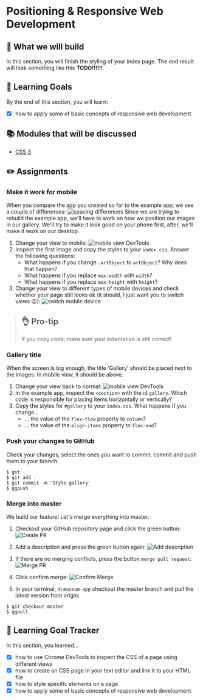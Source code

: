 # Positioning & Responsive Web Development

## 🎨 What we will build
In this section, you will finish the styling of your index page. The end result will look something like this
**TODO!!!!!!**


## 🎯 Learning Goals
By the end of this section, you will learn:

* [X] how to apply some of basic concepts of responsive web development


## 📚 Modules that will be discussed

* [CSS 3]()


## ✏️ Assignments
### Make it work for mobile
When you compare the app you created so far to the example app, we see a couple of differences:
![spacing differences](https://cd.sseu.re/MuseumGuide_2018-12-11_09-20-33.png)
Since we are trying to rebuild the example app, we'll have to work on how we position our images in our gallery. We'll try to make it look good on your phone first, after, we'll make it work on our desktop.

1. Change your view to mobile:
![mobile view DevTools](https://cd.sseu.re/Museum_Guide_2018-12-11_09-29-32.png)
2. Inspect the first image and copy the styles to your `index.css`. Answer the following questions:
    * What happens if you change `.artObject` to `artObject`? Why does that happen?
    * What happens if you replace `max-width` with `width`?
    * What happens if you replace `max-height` with `height`?
3. Change your view to different types of mobile devices and check whether your page still looks ok (it should, I just want you to switch views 😉): ![switch mobile device](https://cd.sseu.re/Museum_Guide_2018-12-11_09-37-48.png)

> ## 👌 Pro-tip
> If you copy code, make sure your indentation is still correct!

### Gallery title
When the screen is big enough, the title 'Gallery' should be placed next to the images. In mobile view, it should be above.

1. Change your view back to normal: ![mobile view DevTools](https://cd.sseu.re/Museum_Guide_2018-12-11_09-29-32.png)
2. In the example app, inspect the `<section>` with the id `gallery`. Which code is responsible for placing items horizontally or vertically?
3. Copy the styles for `#gallery` to your `index.css`. What happens if you change...
    * ... the value of the `flex-flow` property to `column`? 
    * ... the value of the `align-items` property to `flex-end`?

### Push your changes to GitHub
Check your changes, select the ones you want to commit, commit and push them to your branch.

 ```shell
 $ gst 
 $ git add .
 $ git commit -m 'Style gallery'
 $ ggpush
 ```

### Merge into master
We build our feature! Let's merge everything into master.

1. Checkout your GitHub repository page and click the green button:
![Create PR](https://cd.sseu.re/Monosnap_2018-11-29_17-14-47.png)
2. Add a description and press the green button again:
![Add description](https://cd.sseu.re/Comparing_master...featindex-page__MimiMagmuseum-app_2018-11-29_17-37-49.png)
3. If there are no merging conflicts, press the button `merge pull request`:
![Merge PR](https://cd.sseu.re/Featstructure-index-page_by_MimiMag__Pull_Request_1__MimiMagmuseum-app_2018-11-29_17-39-19.png)
4. Click confirm merge:
![Confirm Merge](https://cd.sseu.re/Featstructure-index-page_by_MimiMag__Pull_Request_1__MimiMagmuseum-app_2018-11-29_17-40-28.png)

5. In your terminal, in `museum-app` checkout the master branch and pull the latest version from origin:
```shell
$ git checkout master
$ ggpull
```

## 🎯 Learning Goal Tracker
In this section, you learned...

* [X] how to use Chrome DevTools to inspect the CSS of a page using different views
* [X] how to create an CSS page in your text editor and link it to your HTML file
* [X] how to style specific elements on a page
* [X] how to apply some of basic concepts of responsive web development
